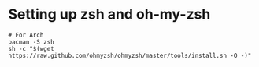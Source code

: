 # Setting up zsh and oh-my-zsh
```
# For Arch
pacman -S zsh
sh -c "$(wget https://raw.github.com/ohmyzsh/ohmyzsh/master/tools/install.sh -O -)"
```

